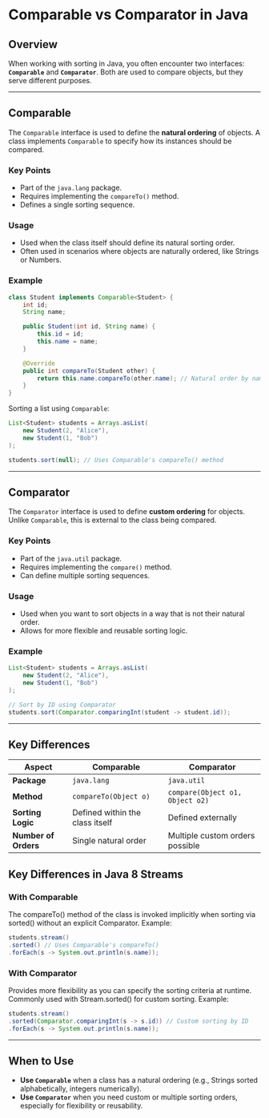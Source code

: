 # Comparable vs Comparator in Java

## Overview

When working with sorting in Java, you often encounter two interfaces: **`Comparable`** and **`Comparator`**. Both are used to compare objects, but they serve different purposes.

---

## Comparable

The `Comparable` interface is used to define the **natural ordering** of objects. A class implements `Comparable` to specify how its instances should be compared.

### Key Points
- Part of the `java.lang` package.
- Requires implementing the `compareTo()` method.
- Defines a single sorting sequence.

### Usage
- Used when the class itself should define its natural sorting order.
- Often used in scenarios where objects are naturally ordered, like Strings or Numbers.

### Example
```java
class Student implements Comparable<Student> {
    int id;
    String name;

    public Student(int id, String name) {
        this.id = id;
        this.name = name;
    }

    @Override
    public int compareTo(Student other) {
        return this.name.compareTo(other.name); // Natural order by name
    }
}
```

Sorting a list using `Comparable`:
```java
List<Student> students = Arrays.asList(
    new Student(2, "Alice"),
    new Student(1, "Bob")
);

students.sort(null); // Uses Comparable's compareTo() method
```

---

## Comparator

The `Comparator` interface is used to define **custom ordering** for objects. Unlike `Comparable`, this is external to the class being compared.

### Key Points
- Part of the `java.util` package.
- Requires implementing the `compare()` method.
- Can define multiple sorting sequences.

### Usage
- Used when you want to sort objects in a way that is not their natural order.
- Allows for more flexible and reusable sorting logic.

### Example
```java
List<Student> students = Arrays.asList(
    new Student(2, "Alice"),
    new Student(1, "Bob")
);

// Sort by ID using Comparator
students.sort(Comparator.comparingInt(student -> student.id));
```

---

## Key Differences

| Aspect               | Comparable                      | Comparator                       |
|----------------------|----------------------------------|-----------------------------------|
| **Package**          | `java.lang`                    | `java.util`                      |
| **Method**           | `compareTo(Object o)`          | `compare(Object o1, Object o2)`  |
| **Sorting Logic**    | Defined within the class itself | Defined externally               |
| **Number of Orders** | Single natural order            | Multiple custom orders possible  |


## Key Differences in Java 8 Streams
### With Comparable
The compareTo() method of the class is invoked implicitly when sorting via sorted() without an explicit Comparator.
Example:
```java
students.stream()
.sorted() // Uses Comparable's compareTo()
.forEach(s -> System.out.println(s.name));
```

### With Comparator
Provides more flexibility as you can specify the sorting criteria at runtime.
Commonly used with Stream.sorted() for custom sorting.
Example:
```java
students.stream()
.sorted(Comparator.comparingInt(s -> s.id)) // Custom sorting by ID
.forEach(s -> System.out.println(s.name));
```
---

## When to Use
- **Use `Comparable`** when a class has a natural ordering (e.g., Strings sorted alphabetically, integers numerically).
- **Use `Comparator`** when you need custom or multiple sorting orders, especially for flexibility or reusability.
